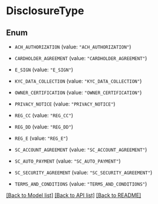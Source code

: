 # DisclosureType

## Enum


* `ACH_AUTHORIZATION` (value: `"ACH_AUTHORIZATION"`)

* `CARDHOLDER_AGREEMENT` (value: `"CARDHOLDER_AGREEMENT"`)

* `E_SIGN` (value: `"E_SIGN"`)

* `KYC_DATA_COLLECTION` (value: `"KYC_DATA_COLLECTION"`)

* `OWNER_CERTIFICATION` (value: `"OWNER_CERTIFICATION"`)

* `PRIVACY_NOTICE` (value: `"PRIVACY_NOTICE"`)

* `REG_CC` (value: `"REG_CC"`)

* `REG_DD` (value: `"REG_DD"`)

* `REG_E` (value: `"REG_E"`)

* `SC_ACCOUNT_AGREEMENT` (value: `"SC_ACCOUNT_AGREEMENT"`)

* `SC_AUTO_PAYMENT` (value: `"SC_AUTO_PAYMENT"`)

* `SC_SECURITY_AGREEMENT` (value: `"SC_SECURITY_AGREEMENT"`)

* `TERMS_AND_CONDITIONS` (value: `"TERMS_AND_CONDITIONS"`)


[[Back to Model list]](../README.md#documentation-for-models) [[Back to API list]](../README.md#documentation-for-api-endpoints) [[Back to README]](../README.md)



